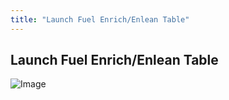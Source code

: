 ```yaml
---
title: "Launch Fuel Enrich/Enlean Table"
---
```


## Launch Fuel Enrich/Enlean Table


![Image](</lib/NewItem720.png>)
